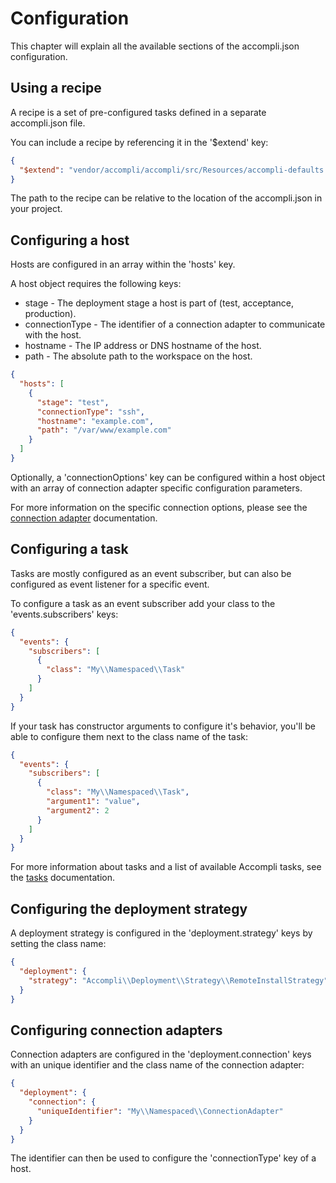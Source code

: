 # Configuration
This chapter will explain all the available sections of the accompli.json configuration. 

## Using a recipe
A recipe is a set of pre-configured tasks defined in a separate accompli.json file.

You can include a recipe by referencing it in the '$extend' key:
``` json
{
  "$extend": "vendor/accompli/accompli/src/Resources/accompli-defaults.json"
}
```

The path to the recipe can be relative to the location of the accompli.json in your project.

## Configuring a host

Hosts are configured in an array within the 'hosts' key.

A host object requires the following keys:
* stage - The deployment stage a host is part of (test, acceptance, production).
* connectionType - The identifier of a connection adapter to communicate with the host.
* hostname - The IP address or DNS hostname of the host.
* path - The absolute path to the workspace on the host.

``` json
{
  "hosts": [
    {
      "stage": "test",
      "connectionType": "ssh",
      "hostname": "example.com",
      "path": "/var/www/example.com"
    }
  ]
}
```

Optionally, a 'connectionOptions' key can be configured within a host object with an array of connection adapter specific configuration parameters.

For more information on the specific connection options, please see the [connection adapter](04-Connection-adapters.md) documentation.

## Configuring a task

Tasks are mostly configured as an event subscriber, but can also be configured as event listener for a specific event.

To configure a task as an event subscriber add your class to the 'events.subscribers' keys:

``` json
{
  "events": {
    "subscribers": [
      {
        "class": "My\\Namespaced\\Task"
      }
    ]
  }
}
```

If your task has constructor arguments to configure it's behavior, you'll be able to configure them next to the class name of the task:

``` json
{
  "events": {
    "subscribers": [
      {
        "class": "My\\Namespaced\\Task",
        "argument1": "value",
        "argument2": 2
      }
    ]
  }
}
```

For more information about tasks and a list of available Accompli tasks, see the [tasks](03-Tasks.md) documentation.

## Configuring the deployment strategy

A deployment strategy is configured in the 'deployment.strategy' keys by setting the class name:

``` json
{
  "deployment": {
    "strategy": "Accompli\\Deployment\\Strategy\\RemoteInstallStrategy"
  }
}
```

## Configuring connection adapters

Connection adapters are configured in the 'deployment.connection' keys with an unique identifier and the class name of the connection adapter:

``` json
{
  "deployment": {
    "connection": {
      "uniqueIdentifier": "My\\Namespaced\\ConnectionAdapter"
    }
  }
}
```

The identifier can then be used to configure the 'connectionType' key of a host.
